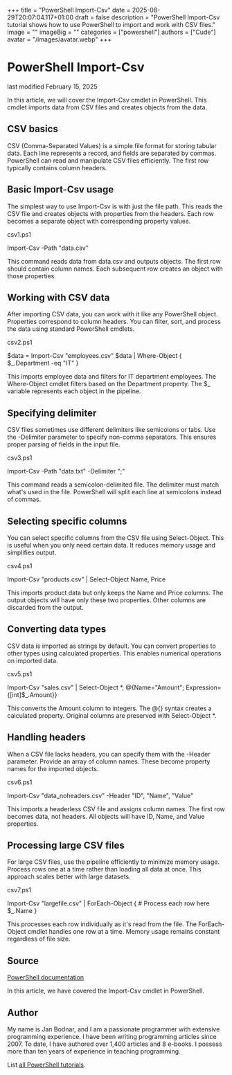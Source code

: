 +++
title = "PowerShell Import-Csv"
date = 2025-08-29T20:07:04.117+01:00
draft = false
description = "PowerShell Import-Csv tutorial shows how to use PowerShell to import and work with CSV files."
image = ""
imageBig = ""
categories = ["powershell"]
authors = ["Cude"]
avatar = "/images/avatar.webp"
+++

# PowerShell Import-Csv

last modified February 15, 2025

In this article, we will cover the Import-Csv cmdlet in
PowerShell. This cmdlet imports data from CSV files and creates objects
from the data.

## CSV basics

CSV (Comma-Separated Values) is a simple file format for storing tabular
data. Each line represents a record, and fields are separated by commas.
PowerShell can read and manipulate CSV files efficiently. The first row
typically contains column headers.

## Basic Import-Csv usage

The simplest way to use Import-Csv is with just the file path.
This reads the CSV file and creates objects with properties from the headers.
Each row becomes a separate object with corresponding property values.

csv1.ps1
  

Import-Csv -Path "data.csv"

This command reads data from data.csv and outputs objects. The first row
should contain column names. Each subsequent row creates an object with
those properties.

## Working with CSV data

After importing CSV data, you can work with it like any PowerShell object.
Properties correspond to column headers. You can filter, sort, and process
the data using standard PowerShell cmdlets.

csv2.ps1
  

$data = Import-Csv "employees.csv"
$data | Where-Object { $_.Department -eq "IT" }

This imports employee data and filters for IT department employees. The
Where-Object cmdlet filters based on the Department property. The $_ variable
represents each object in the pipeline.

## Specifying delimiter

CSV files sometimes use different delimiters like semicolons or tabs. Use
the -Delimiter parameter to specify non-comma separators. This ensures
proper parsing of fields in the input file.

csv3.ps1
  

Import-Csv -Path "data.txt" -Delimiter ";"

This command reads a semicolon-delimited file. The delimiter must match
what's used in the file. PowerShell will split each line at semicolons
instead of commas.

## Selecting specific columns

You can select specific columns from the CSV file using Select-Object.
This is useful when you only need certain data. It reduces memory usage
and simplifies output.

csv4.ps1
  

Import-Csv "products.csv" | Select-Object Name, Price

This imports product data but only keeps the Name and Price columns. The
output objects will have only these two properties. Other columns are
discarded from the output.

## Converting data types

CSV data is imported as strings by default. You can convert properties
to other types using calculated properties. This enables numerical
operations on imported data.

csv5.ps1
  

Import-Csv "sales.csv" | Select-Object *,
    @{Name="Amount"; Expression={[int]$_.Amount}}

This converts the Amount column to integers. The @{} syntax creates a
calculated property. Original columns are preserved with Select-Object *.

## Handling headers

When a CSV file lacks headers, you can specify them with the -Header
parameter. Provide an array of column names. These become property names
for the imported objects.

csv6.ps1
  

Import-Csv "data_noheaders.csv" -Header "ID", "Name", "Value"

This imports a headerless CSV file and assigns column names. The first
row becomes data, not headers. All objects will have ID, Name, and Value
properties.

## Processing large CSV files

For large CSV files, use the pipeline efficiently to minimize memory usage.
Process rows one at a time rather than loading all data at once. This
approach scales better with large datasets.

csv7.ps1
  

Import-Csv "largefile.csv" | ForEach-Object {
    # Process each row here
    $_.Name
}

This processes each row individually as it's read from the file. The
ForEach-Object cmdlet handles one row at a time. Memory usage remains
constant regardless of file size.

## Source

[PowerShell documentation](https://docs.microsoft.com/en-us/powershell/)

In this article, we have covered the Import-Csv cmdlet in PowerShell.

## Author

My name is Jan Bodnar, and I am a passionate programmer with extensive
programming experience. I have been writing programming articles since 2007.
To date, I have authored over 1,400 articles and 8 e-books. I possess more
than ten years of experience in teaching programming.

List [all PowerShell tutorials](/powershell/).